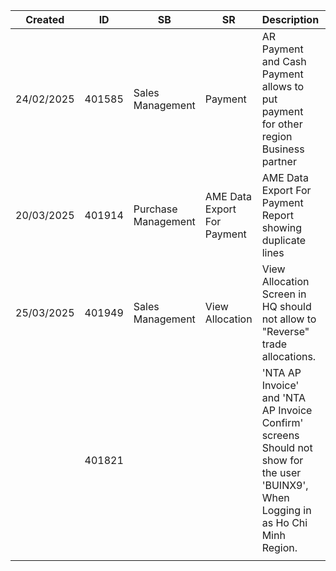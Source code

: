 
| Created    | ID     | SB                  | SR                          | Description                                                                                                                         | Status |
| ---------- | ------ | ------------------- | --------------------------- | ----------------------------------------------------------------------------------------------------------------------------------- | ------ |
| 24/02/2025 | 401585 | Sales Management    | Payment                     | AR Payment and Cash Payment allows to put payment for other region Business partner                                                 | Closed |
| 20/03/2025 | 401914 | Purchase Management | AME Data Export For Payment | AME Data Export For Payment Report showing duplicate lines                                                                          | New    |
| 25/03/2025 | 401949 | Sales Management    | View Allocation             | View Allocation Screen in HQ should not allow to "Reverse" trade allocations.                                                       | New    |
|            | 401821 |                     |                             | 'NTA AP Invoice' and 'NTA AP Invoice Confirm' screens Should not show for the user 'BUINX9', When Logging in as Ho Chi Minh Region. |        |
|            |        |                     |                             |                                                                                                                                     |        |
